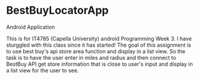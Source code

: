  
# BestBuyLocatorApp
Android Application

This is for IT4785 (Capella University) android Programming Week 3. I have sturggled with this class since it has started! The goal of this assignment is to use best buy's api store area function and display in a list view. So the task is to have the user enter in  miles and radius and then connect to BestBuy API get store information that is close to user's input and display in a list view for the user to see. 
